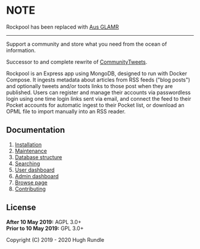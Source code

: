 # NOTE

Rockpool has been replaced with [Aus GLAMR](https://github.com/hughrun/ausglamr)

---
Support a community and store what you need from the ocean of information.

Successor to and complete rewrite of [CommunityTweets](https://github.com/hughrun/CommunityTweets).

Rockpool is an Express app using MongoDB, designed to run with Docker Compose. It ingests metadata about articles from RSS feeds ("blog posts") and optionally tweets and/or toots links to those post when they are published. Users can register and manage their accounts via passwordless login using one time login links sent via email, and connect the feed to their Pocket accounts for automatic ingest to their Pocket list, or download an OPML file to import manually into an RSS reader.

## Documentation

1. [Installation](docs/installation.md)
2. [Maintenance](docs/maintenance.md)
3. [Database structure](docs/database.md)
4. [Searching](docs/search.md)
5. [User dashboard](docs/dashboard.md)
6. [Admin dashboard](docs/admin.md)
7. [Browse page](docs/browse.md)
8. [Contributing](docs/contributing.md)

## License

**After 10 May 2019:** AGPL 3.0+  
**Prior to 10 May 2019:** GPL 3.0+  

Copyright (C) 2019 - 2020 Hugh Rundle

